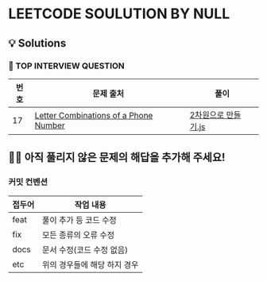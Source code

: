 # LEETCODE SOULUTION BY NULL

## 💡 Solutions


### 🌱 TOP INTERVIEW QUESTION

| 번호 | 문제 출처 | 풀이 |
| --- | ------- | --- |
| 17 | [Letter Combinations of a Phone Number](https://leetcode.com/problems/letter-combinations-of-a-phone-number/) | [2차원으로 만들기.js](https://github.com/codeisneverodd/programmers-coding-test/blob/main/level-0/2차원으로-만들기&120842&.js) |


## 🙏🏻 아직 풀리지 않은 문제의 해답을 추가해 주세요!
### 커밋 컨벤션

| 접두어   | 작업 내용                           |
| -------- | ----------------------------------- |
| feat     | 풀이 추가 등 코드 수정                   |
| fix      | 모든 종류의 오류 수정                    |
| docs     | 문서 수정(코드 수정 없음)                 |
| etc      | 위의 경우들에 해당 하지 경우         |
